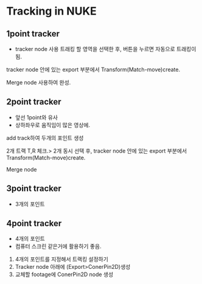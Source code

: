 # Tracking in NUKE
## 1point tracker
- tracker node 사용
트래킹 할 영역을 선택한 후, 버튼을 누르면 자동으로 트래킹이 됨. 

tracker node 안에 있는 export 부분에서 Transform(Match-move)create.

Merge node 사용하여 완성.

## 2point tracker
- 앞선 1point와 유사
- 상하좌우로 움직임이 많은 영상에.

add track하여 두개의 포인트 생성

2개 트랙 T,R 체크.> 2개 동시 선택 후, tracker node 안에 있는 export 부분에서 Transform(Match-move)create.

Merge node

## 3point tracker
- 3개의 포인트

## 4point tracker
- 4개의 포인트
- 컴퓨터 스크린 같은거에 활용하기 좋음.

1. 4개의 포인트를 지정해서 트랙킹 설정하기
2. Tracker node 아래에 (Export>ConerPin2D)생성
3. 교체할 footage에 ConerPin2D node 생성
